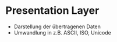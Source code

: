 # Presentation Layer

* Darstellung der übertragenen Daten
* Umwandlung in z.B. ASCII, ISO, Unicode
